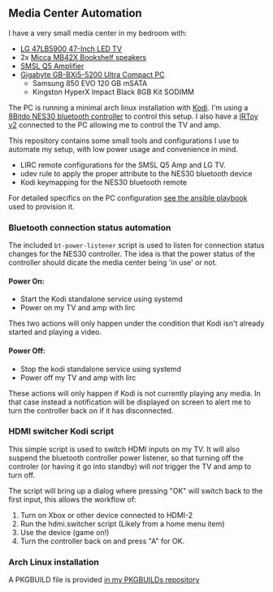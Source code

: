 ## Media Center Automation

I have a very small media center in my bedroom with:

- [LG 47LB5900 47-Inch LED TV](http://www.lg.com/us/tvs/lg-47LB5900-led-tv)
- 2x [Micca MB42X Bookshelf speakers](http://www.miccatron.com/micca-mb42x/)
- [SMSL Q5 Amplifier](http://amzn.com/B00NLX5NRS)
- [Gigabyte GB-BXi5-5200 Ultra Compact PC](http://www.gigabyte.us/products/product-page.aspx?pid=5323#ov)
  - Samsung 850 EVO 120 GB mSATA
  - Kingston HyperX Impact Black 8GB Kit SODIMM

The PC is running a minimal arch linux installation with [Kodi](kodi.tv). I'm
using a [8Bitdo NES30 bluetooth controller](http://www.nes30.com/) to control
this setup. I also have a [IRToy
v2](http://dangerousprototypes.com/docs/USB_Infrared_Toy) connected to the PC
allowing me to control the TV and amp.

This repository contains some small tools and configurations I use to automate
my setup, with low power usage and convenience in mind.

- LIRC remote configurations for the SMSL Q5 Amp and LG TV.
- udev rule to apply the proper attribute to the NES30 bluetooth device
- Kodi keymapping for the NES30 bluetooth remote

For detailed specifics on the PC configuration [see the ansible
playbook](https://github.com/evanpurkhiser/ansible-personal/blob/main/htpc.yml)
used to provision it.

### Bluetooth connection status automation

The included `bt-power-listener` script is used to listen for connection status
changes for the NES30 controller. The idea is that the power status of the
controller should dicate the media center being 'in use' or not.

#### Power On:

- Start the Kodi standalone service using systemd
- Power on my TV and amp with lirc

Thes two actions will only happen under the condition that Kodi isn't already
started and playing a video.

#### Power Off:

- Stop the kodi standalone service using systemd
- Power off my TV and amp with lirc

These actions will only happen if Kodi is not currently playing any media. In
that case instead a notification will be displayed on screen to alert me to
turn the controller back on if it has disconnected.

### HDMI switcher Kodi script

This simple script is used to switch HDMI inputs on my TV. It will also suspend
the bluetooth controller power listener, so that turning off the controler (or
having it go into standby) will _not_ trigger the TV and amp to turn off.

The script will bring up a dialog where pressing "OK" will switch back to the
first input, this allows the workflow of:

1. Turn on Xbox or other device connected to HDMI-2
2. Run the hdmi.switcher script (Likely from a home menu item)
3. Use the device (game on!)
4. Turn the controller back on and press "A" for OK.

### Arch Linux installation

A PKGBUILD file is provided [in my PKGBUILDs repository](https://github.com/evanpurkhiser/PKGBUILDs/tree/main/media-center-automation)
